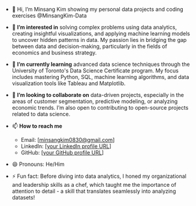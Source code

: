 - 👋 Hi, I’m Minsang Kim showing my personal data projects and coding exercises @MinsangKim-Data
  
- 👀 **I’m interested in** solving complex problems using data analytics, creating insightful visualizations, and applying machine learning models to uncover hidden patterns in data. My passion lies in bridging the gap between data and decision-making, particularly in the fields of economics and business strategy.

- 🌱 **I’m currently learning** advanced data science techniques through the University of Toronto's Data Science Certificate program. My focus includes mastering Python, SQL, machine learning algorithms, and data visualization tools like Tableau and Matplotlib.

- 💞️ **I’m looking to collaborate on** data-driven projects, especially in the areas of customer segmentation, predictive modeling, or analyzing economic trends. I’m also open to contributing to open-source projects related to data science.

- 📫 **How to reach me**  
  - Email: [minsangkim0830@gmail.com]  
  - LinkedIn: [[your LinkedIn profile URL](https://www.linkedin.com/in/minsangfelixkim/)]  
  - GitHub: [[your GitHub profile URL](https://github.com/MinsangKim-Data)]
    
- 😄 Pronouns: He/Him
  
- ⚡ Fun fact: Before diving into data analytics, I honed my organizational and leadership skills as a chef, which taught me the importance of attention to detail - a skill that translates seamlessly into analyzing datasets!

<!---
MinsangKim-Data/MinsangKim-Data is a ✨ special ✨ repository because its `README.md` (this file) appears on your GitHub profile.
You can click the Preview link to take a look at your changes.
--->
